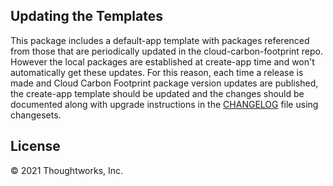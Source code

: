 ## Updating the Templates

This package includes a default-app template with packages referenced from those that are periodically updated in the cloud-carbon-footprint repo. However the local packages are established at create-app time and won't automatically get these updates. For this reason, each time a release is made and Cloud Carbon Footprint package version updates are published, the create-app template should be updated and the changes should be documented along with upgrade instructions in the [CHANGELOG](https://github.com/cloud-carbon-footprint/cloud-carbon-footprint/blob/trunk/packages/create-app/CHANGELOG.md) file using changesets.

## License

© 2021 Thoughtworks, Inc.
